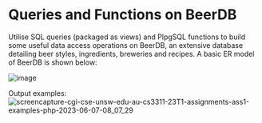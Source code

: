 # Queries and Functions on BeerDB	
Utilise SQL queries (packaged as views) and PlpgSQL functions to build some useful data access operations on BeerDB, an extensive database detailing beer styles, ingredients, breweries and recipes. A basic ER model of BeerDB is shown below:

![image](https://user-images.githubusercontent.com/129048872/230734966-5176e679-0a9e-40b4-88f9-e466aec3e948.png)

Output examples:
![screencapture-cgi-cse-unsw-edu-au-cs3311-23T1-assignments-ass1-examples-php-2023-06-07-08_07_29](https://github.com/Alex-Burns-GIS/Queries-and-Functions-on-BeerDB/assets/129048872/4013ac18-6116-4c1a-b38d-f2dbb0986499)


